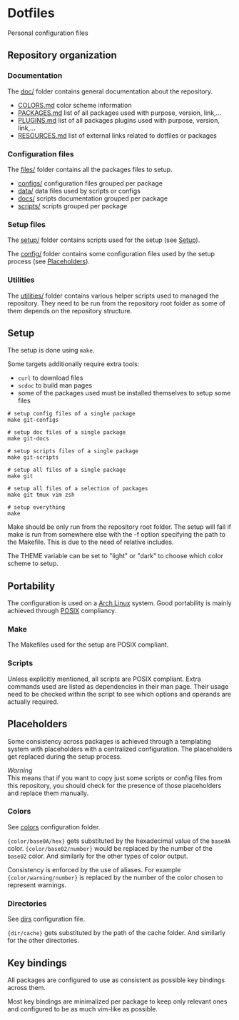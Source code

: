 # Dotfiles

Personal configuration files


## Repository organization

### Documentation

The [doc/](doc) folder contains general documentation about the repository.

- [COLORS.md](doc/COLORS.md)
  color scheme information
- [PACKAGES.md](doc/PACKAGES.md)
  list of all packages used with purpose, version, link,...
- [PLUGINS.md](doc/PLUGINS.md)
  list of all packages plugins used with purpose, version, link,...
- [RESOURCES.md](doc/RESOURCES.md)
  list of external links related to dotfiles or packages

### Configuration files

The [files/](files) folder contains all the packages files to setup.

- [configs/](files/configs/)
  configuration files grouped per package
- [data/](files/data)
  data files used by scripts or configs
- [docs/](files/docs)
  scripts documentation grouped per package
- [scripts/](files/scripts)
  scripts grouped per package


### Setup files

The [setup/](setup) folder contains scripts used for the setup
(see [Setup](#setup)).

The [config/](config) folder contains some configuration files used by the
setup process (see [Placeholders](#placeholders)).


### Utilities

The [utilities/](utilities) folder contains various helper scripts used to
managed the repository.
They need to be run from the repository root folder as some of them depends on
the repository structure.


## Setup

The setup is done using `make`.

Some targets additionally require extra tools:
- `curl` to download files
- `scdoc` to build man pages
- some of the packages used must be installed themselves to setup some files

```shell
# setup config files of a single package
make git-configs

# setup doc files of a single package
make git-docs

# setup scripts files of a single package
make git-scripts

# setup all files of a single package
make git

# setup all files of a selection of packages
make git tmux vim zsh

# setup everything
make
```

Make should be only run from the repository root folder.
The setup will fail if make is run from somewhere else with the -f option
specifying the path to the Makefile.
This is due to the need of relative includes.

The THEME variable can be set to "light" or "dark" to choose which color scheme
to setup.


## Portability

The configuration is used on a [Arch Linux](https://www.archlinux.org/) system.
Good portability is mainly achieved through
[POSIX](https://pubs.opengroup.org/onlinepubs/9699919799/) compliancy.

### Make

The Makefiles used for the setup are POSIX compliant.

### Scripts

Unless explicitly mentioned, all scripts are POSIX compliant.
Extra commands used are listed as dependencies in their man page.
Their usage need to be checked within the script to see which options and
operands are actually required.


## Placeholders

Some consistency across packages is achieved through a templating system with 
placeholders with a centralized configuration.
The placeholders get replaced during the setup process.

*Warning*  
This means that if you want to copy just some scripts or config files from this
repository, you should check for the presence of those placeholders and replace
them manually.

### Colors

See [colors](config/colors) configuration folder.

`{color/base0A/hex}` gets substituted by the hexadecimal value of the `base0A`
color. `{color/base02/number}` would be replaced by the number of the
`base02` color.
And similarly for the other types of color output.

Consistency is enforced by the use of aliases. For example
`{color/warning/number}` is replaced by the number of the color chosen to
represent warnings.

### Directories

See [dirs](config/dirs) configuration file.

`{dir/cache}` gets substituted by the path of the cache folder.
And similarly for the other directories.


## Key bindings

All packages are configured to use as consistent as possible key bindings
across them.

Most key bindings are minimalized per package to keep only relevant ones
and configured to be as much vim-like as possible.
